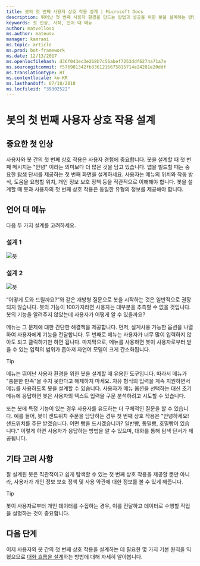 ```yaml
---
title: 봇의 첫 번째 사용자 상호 작용 설계 | Microsoft Docs
description: 뛰어난 첫 번째 사용자 환경을 만드는 방법과 성공을 위한 봇을 설계하는 방법에 대해 알아봅니다.
keywords: 첫 인상, 시작, 언어 대 메뉴
author: matvelloso
ms.author: mateusv
manager: kamrani
ms.topic: article
ms.prod: bot-framework
ms.date: 12/13/2017
ms.openlocfilehash: d36f043ec3e268b7c56abef7253ddf6274a71a7e
ms.sourcegitcommit: f576981342fb3361216675815714e24281e20ddf
ms.translationtype: HT
ms.contentlocale: ko-KR
ms.lasthandoff: 07/18/2018
ms.locfileid: "39302522"
---
```

# <a name="design-a-bots-first-user-interaction"></a>봇의 첫 번째 사용자 상호 작용 설계

## <a name="first-impressions-matter"></a>중요한 첫 인상

사용자와 봇 간의 첫 번째 상호 작용은 사용자 경험에 중요합니다. 봇을 설계할 때 첫 번째 메시지는 "안녕" 이라는 의미보다 더 많은 것을 담고 있습니다. 앱을 빌드할 때는 중요한 [탐색](bot-service-design-navigation.md) 단서를 제공하는 첫 번째 화면을 설계하세요. 사용자는 메뉴의 위치와 작동 방식, 도움을 요청할 위치, 개인 정보 보호 정책 등을 직관적으로 이해해야 합니다. 봇을 설계할 때 봇과 사용자의 첫 번째 상호 작용은 동일한 유형의 정보를 제공해야 합니다. 

## <a name="language-versus-menus"></a>언어 대 메뉴 

다음 두 가지 설계를 고려하세요.

### <a name="design-1"></a>설계 1

![봇](~/media/bot-service-design-first-interaction/hello1.png)


### <a name="design-2"></a>설계 2

![봇](~/media/bot-service-design-first-interaction/hello2.png)

“어떻게 도와 드릴까요?”와 같은 개방형 질문으로 봇을 시작하는 것은 일반적으로 권장되지 않습니다. 봇의 기능이 100가지라면 사용자는 대부분을 추측할 수 없을 것입니다. 봇의 기능을 알려주지 않았는데 사용자가 어떻게 알 수 있을까요?

메뉴는 그 문제에 대한 간단한 해결책을 제공합니다. 먼저, 설계사용 가능한 옵션을 나열하여 사용자에게 기능을 전달합니다. 두 번째로 메뉴는 사용자가 너무 많이 입력하지 않아도 되고 클릭하기만 하면 됩니다. 마지막으로, 메뉴를 사용하면 봇이 사용자로부터 받을 수 있는 입력의 범위가 좁아져 자연어 모델이 크게 간소화됩니다. 

> [!TIP]
> 메뉴는 뛰어난 사용자 환경을 위한 봇을 설계할 때 유용한 도구입니다. 따라서 메뉴가 "충분한 만족"을 주지 못한다고 해제하지 마세요. 자유 형식의 입력을 계속 지원하면서 메뉴를 사용하도록 봇을 설계할 수 있습니다. 사용자가 메뉴 옵션을 선택하는 대신 초기 메뉴에 응답하면 봇은 사용자의 텍스트 입력을 구문 분석하려고 시도할 수 있습니다. 

또는 봇에 특정 기능이 있는 경우 사용자를 유도하는 더 구체적인 질문을 할 수 있습니다. 예를 들어, 봇이 샌드위치 주문을 담당하는 경우 첫 번째 상호 작용은 "안녕하세요! 샌드위치를 주문 받겠습니다. 어떤 빵을 드시겠습니까? 일반빵, 통밀빵, 호밀빵이 있습니다." 이렇게 하면 사용자가 응답하는 방법을 알 수 있으며, 대화를 통해 탐색 단서가 제공됩니다.

## <a name="other-considerations"></a>기타 고려 사항

잘 설계된 봇은 직관적이고 쉽게 탐색할 수 있는 첫 번째 상호 작용을 제공할 뿐만 아니라, 사용자가 개인 정보 보호 정책 및 사용 약관에 대한 정보를 볼 수 있게 해줍니다. 

> [!TIP]
> 봇이 사용자로부터 개인 데이터를 수집하는 경우, 이를 전달하고 데이터로 수행할 작업을 설명하는 것이 중요합니다.

## <a name="next-steps"></a>다음 단계

이제 사용자와 봇 간의 첫 번째 상호 작용을 설계하는 데 필요한 몇 가지 기본 원칙을 익혔으므로 [대화 흐름을 설계](~/bot-service-design-conversation-flow.md)하는 방법에 대해 자세히 알아봅니다.

